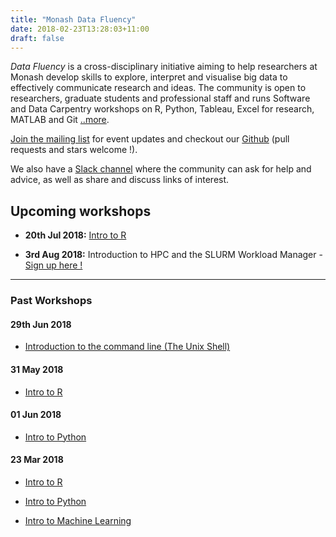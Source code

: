 ```yaml
---
title: "Monash Data Fluency"
date: 2018-02-23T13:28:03+11:00
draft: false
---
```

_Data Fluency_ is a cross-disciplinary initiative aiming to help researchers 
at Monash develop skills to explore, interpret and visualise big data to 
effectively communicate research and ideas. The community is open to 
researchers, graduate students and professional staff and runs 
Software and Data Carpentry workshops on R, Python, Tableau, Excel for 
research, MATLAB and Git [..more](/about/).

[Join the mailing list](http://eepurl.com/dmzhGH) for event updates and checkout our [Github](https://github.com/MonashDataFluency) (pull requests and stars welcome !). 

We also have a [Slack channel](https://datafluency.slack.com) where the community can ask for help and advice, as well as share and discuss links of interest. 

## Upcoming workshops

* **20th Jul 2018:** [Intro to R](workshops/intro_to_r/)

* **3rd Aug 2018:** Introduction to HPC and the SLURM Workload Manager - [Sign up here !](https://www.eventbrite.com.au/e/introduction-to-hpc-tickets-47801540695)

<hr>

### Past Workshops

#### 29th Jun 2018

* [Introduction to the command line (The Unix Shell)](workshops/intro_to_command_line/)

#### 31 May 2018

* [Intro to R](/workshops/intro_to_r/20180531-intro-to-r/)

#### 01 Jun 2018 

* [Intro to Python](/workshops/intro_to_python/)

#### 23 Mar 2018

* [Intro to R](/workshops/intro_to_r/20180323-launch-workshop)

* [Intro to Python](/workshops/intro_to_python/20180323-launch-workshop)

* [Intro to Machine Learning](/workshops/intro_to_machine_learning/)
